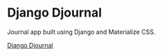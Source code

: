 # Django Djournal

Journal app built using Django and Materialize CSS.

[Django Djournal](https://agile-springs-70994.herokuapp.com/)